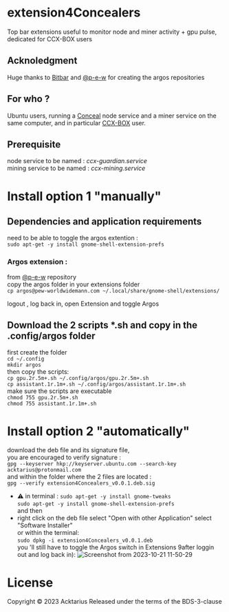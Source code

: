 # extension4Concealers
Top bar extensions useful to monitor node and miner activity + gpu pulse, dedicated for CCX-BOX users 

## Acknoledgment
Huge thanks to [Bitbar](https://github.com/matryer/bitbar) and [@p-e-w](https://github.com/p-e-w/argos) for creating the argos repositories

## For who ?
Ubuntu users, running a [Conceal](https://conceal.network) node service and a miner service on the same computer, and in particular [CCX-BOX](https://nodesandbits.com) user.

## Prerequisite
node service to be named : *ccx-guardian.service*  
mining service to be named : *ccx-mining.service*

# Install option 1 "manually"

## Dependencies and application requirements
need to be able to toggle the argos extention :  
`sudo apt-get -y install gnome-shell-extension-prefs`

### Argos extension :
from [@p-e-w](https://github.com/p-e-w/argos) repository  
copy the argos folder in your extensions folder  
`cp argos@pew-worldwidemann.com ~/.local/share/gnome-shell/extensions/`  
  
logout , log back in, open Extension and toggle Argos  

## Download the 2 scripts *.sh and copy in the .config/argos folder
first create the folder  
`cd ~/.config`  
`mkdir argos`  
then copy the scripts:  
`cp gpu.2r.5m+.sh ~/.config/argos/gpu.2r.5m+.sh`  
`cp assistant.1r.1m+.sh ~/.config/argos/assistant.1r.1m+.sh`  
make sure the scripts are executable  
`chmod 755 gpu.2r.5m+.sh`  
`chmod 755 assistant.1r.1m+.sh`  

# Install option 2 "automatically"
download the deb file and its signature file,  
you are encouraged to verify signature :  
`gpg --keyserver hkp://keyserver.ubuntu.com --search-key acktarius@protonmail.com`  
and within the folder where the 2 files are located :  
`gpg --verify extension4Concealers_v0.0.1.deb.sig`  

- :warning: in terminal :
`sudo apt-get -y install gnome-tweaks`  
`sudo apt-get -y install gnome-shell-extension-prefs`  
and then  
- right click on the deb file select
"Open with other Application"
select "Software Installer"  
or within the terminal:  
`sudo dpkg -i extension4Concealers_v0.0.1.deb`  
 you 'll still have to toggle the Argos switch in Extensions 9after loggin out and log back in):
 ![Screenshot from 2023-10-21 11-50-29](https://github.com/Acktarius/extension4Concealers/assets/94026250/eec18719-9dc6-4804-a056-ba4430ede89f)

# License
Copyright © 2023 Acktarius
Released under the terms of the BDS-3-clause
